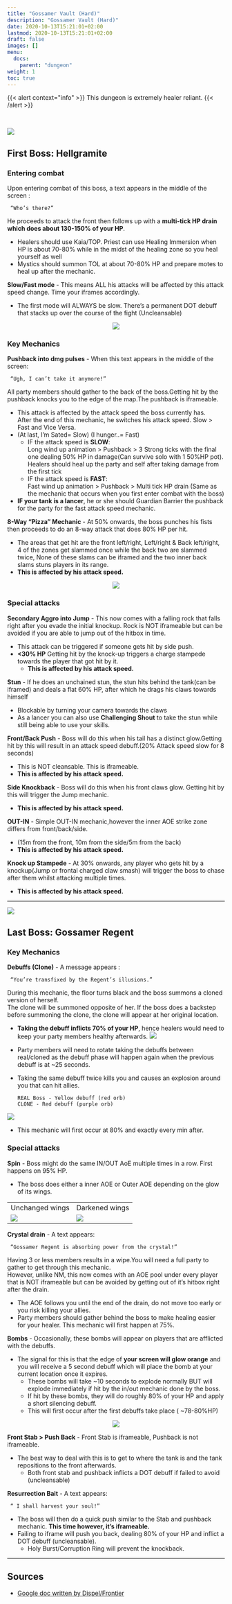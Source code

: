 ```yaml
---
title: "Gossamer Vault (Hard)"
description: "Gossamer Vault (Hard)"
date: 2020-10-13T15:21:01+02:00
lastmod: 2020-10-13T15:21:01+02:00
draft: false
images: []
menu:
  docs:
    parent: "dungeon"
weight: 1
toc: true
---
```


{{< alert context="info" >}}
This dungeon is extremely healer reliant.
{{< /alert >}}

<br>

<div id="first-boss">

![](https://i.imgur.com/olksZE1.png)
## First Boss: Hellgramite
### Entering combat
Upon entering combat of this boss, a text appears in the middle of the screen :

     “Who’s there?”
     
He proceeds to attack the front then follows up with a **multi-tick HP drain which does about 130-150% of your HP**. 
* Healers should use Kaia/TOP. Priest can use Healing Immersion when HP is about 70-80% while in the midst of the healing zone so you heal yourself as well
* Mystics should summon TOL at about 70-80% HP and prepare motes to heal up after the mechanic.

**Slow/Fast mode** - This means ALL his attacks will be affected by this attack speed change. Time your iframes accordingly. 
* The first mode will ALWAYS be slow. There’s a permanent DOT debuff that stacks up over the course of the fight (Uncleansable)

<center>

![](https://i.imgur.com/d41b8Yi.png)

</center>

### Key Mechanics

**Pushback into dmg pulses** - When this text appears in the middle of the screen:

     “Ugh, I can’t take it anymore!”

All party members should gather to the back of the boss.Getting hit by the pushback knocks you to the edge of the map.The pushback is iframeable. 
* This attack is affected by the attack speed the boss currently has. <br>
After the end of this mechanic, he switches his attack speed. Slow > Fast and Vice Versa. <br>
* (At last, I’m Sated= Slow) (I hunger..= Fast) 
  * IF the attack speed is **SLOW**: <br>
Long wind up animation > Pushback > 3 Strong ticks with the final one dealing 50% HP in damage(Can survive solo with 1 50%HP pot). <br>
Healers should heal up the party and self after taking damage from the first tick   
  * IF the attack speed is **FAST**: <br>
Fast wind up animation > Pushback > Multi tick HP drain (Same as the mechanic that occurs when you first enter combat with the boss)  
* **IF your tank is a lancer**, he or she should Guardian Barrier the pushback for the party for the fast attack speed mechanic.  

**8-Way “Pizza” Mechanic** - At 50% onwards, the boss punches his fists then proceeds to do an 8-way attack that does 80% HP per hit.
* The areas that get hit are the front left/right, Left/right & Back left/right, 4 of the zones get slammed once while the back two are slammed twice, None of these slams can be iframed and the two inner back slams stuns players in its range. 
* **This is affected by his attack speed.** 

<center>

![](https://i.imgur.com/7ZuV7fu.png)

</center>

### Special attacks

**Secondary Aggro into Jump** -  This now comes with a falling rock that falls right after you evade the initial knockup. Rock is NOT iframeable but can be avoided if you are able to jump out of the hitbox in time.
* This attack can be triggered if someone gets hit by side push.
* **<30% HP** Getting hit by the knock-up triggers a charge stampede towards the player that got hit by it.
  * **This is affected by his attack speed.**

**Stun** - If he does an unchained stun, the stun hits behind the tank(can be iframed) and deals a flat 60% HP, after which he drags his claws towards himself
* Blockable by turning your camera towards the claws
* As a lancer you can also use **Challenging Shout** to take the stun while still being able to use your skills.

**Front/Back Push** - Boss will do this when his tail has a distinct glow.Getting hit by this will result in an attack speed debuff.(20% Attack speed slow for 8 seconds) 
* This is NOT cleansable. This is iframeable. 
* **This is affected by his attack speed.** 

**Side Knockback** - Boss will do this when his front claws glow. Getting hit by this will trigger the Jump mechanic.
* **This is affected by his attack speed.** 

**OUT-IN** - Simple OUT-IN mechanic,however the inner AOE strike zone differs from front/back/side. 
* (15m from the front, 10m from the side/5m from the back) 
* **This is affected by his attack speed.** 

**Knock up Stampede** - At 30% onwards, any player who gets hit by a knockup(Jump or frontal charged claw smash) will trigger the boss to chase after them whilst attacking multiple times. 
* **This is affected by his attack speed.** 

</div>
<hr/>

<div id="last-boss">

![](https://i.imgur.com/FEHJ3qU.png)
## Last Boss: Gossamer Regent
### Key Mechanics

**Debuffs (Clone)** - A message appears : 

     “You’re transfixed by the Regent’s illusions.”

During this mechanic, the floor turns black and the boss summons a cloned version of herself. <br>
The clone will be summoned opposite of her. If the boss does a backstep before summoning the clone, the clone will appear at her original location. <br>
* **Taking the debuff inflicts 70% of your HP**, hence healers would need to keep your party members healthy afterwards.
![](https://i.imgur.com/PNYl09R.png)
* Party members will need to rotate taking the debuffs between real/cloned as the debuff phase will happen again when the previous debuff is at ~25 seconds.
* Taking the same debuff twice kills you and causes an explosion around you that can hit allies.
  
      REAL Boss - Yellow debuff (red orb)
      CLONE - Red debuff (purple orb)

![](https://i.imgur.com/1vBqYdN.png)  
  
  * This mechanic will first occur at 80% and exactly every min after.

### Special attacks

**Spin** - Boss might do  the same IN/OUT AoE multiple times in a row. First happens on 95% HP.
  * The boss does either a inner AOE or Outer AOE depending on the glow of its wings. 

<center>
<table>
   <tbody>
      <tr>
         <td>Unchanged wings</td>
         <td>Darkened wings</td>
      </tr>
      <tr>
         <td><img src="https://i.imgur.com/tciPVbj.png"></td>
         <td><img src="https://i.imgur.com/SDXvsT3.png"></td>
      </tr>
   </tbody>
</table>
</center>

**Crystal drain** - A text appears:

     “Gossamer Regent is absorbing power from the crystal!”
     
Having 3 or less members results in a wipe.You will need a full party to gather to get through this mechanic. <br>
However, unlike NM, this now comes with an AOE pool under every player that is NOT iframeable but can be avoided by getting out of it’s hitbox right after the drain. <br>
* The AOE follows you until the end of the drain, do not move too early or you risk killing your allies. 
* Party members should gather behind the boss to make healing easier for your healer. This mechanic will first happen at 75%.     

**Bombs** - Occasionally, these bombs will appear on players that are afflicted with the debuffs.
* The signal for this is that the edge of **your screen will glow orange** and you will receive a 5 second debuff which will place the bomb at your current location once it expires. 
  * These bombs will take ~10 seconds to explode normally BUT will explode immediately if hit by the in/out mechanic done by the boss. 
  * If hit by these bombs, they will do roughly 80% of your HP and apply a short silencing debuff. 
  * This will first occur after the first debuffs take place ( ~78-80%HP)

<center>

![](https://i.imgur.com/SWMl1G8.png)

</center>

**Front Stab > Push Back** - Front Stab is iframeable, Pushback is not iframeable. 
* The best way to deal with this is to get to where the tank is and the tank repositions to the front afterwards.
  * Both front stab and pushback inflicts a DOT debuff if failed to avoid (uncleansable)
  
**Resurrection Bait** - A text appears:

     “ I shall harvest your soul!” 

* The boss will then do a quick push similar to the Stab and pushback mechanic. **This time however, it’s iframeable.**
* Failing to iframe will push you back, dealing 80% of your HP and inflict a DOT debuff (uncleansable). 
  * Holy Burst/Corruption Ring will prevent the knockback. 

</div>
<hr/>

## Sources

* [Google doc written by Dispel/Frontier](https://docs.google.com/document/d/1TIv5ILgegSicqm28WG692XUu4Lwxr4J8p1E2trkWrOo/edit#heading=h.a59lhbtwoa7m)
